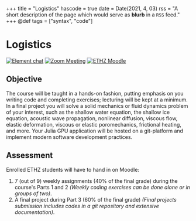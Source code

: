 +++
title = "Logistics"
hascode = true
date = Date(2021, 4, 03)
rss = "A short description of the page which would serve as **blurb** in a `RSS` feed."
+++
@def tags = ["syntax", "code"]

# Logistics

[![Element chat](/assets/element_chat.svg#badge)](https://chat.ethz.ch)
[![Zoom Meeting](/assets/zoom_logo.svg#badge)](https://ethz.zoom.us)
[![ETHZ Moodle](/assets/moodle.png#badge)](https://moodle-app2.let.ethz.ch)

## Objective
The course will be taught in a hands-on fashion, putting emphasis on you writing code and completing exercises; lecturing will be kept at a minimum. In a final project you will solve a solid mechanics or fluid dynamics problem of your interest, such as the shallow water equation, the shallow ice equation, acoustic wave propagation, nonlinear diffusion, viscous flow, elastic deformation, viscous or elastic poromechanics, frictional heating, and more. Your Julia GPU application will be hosted on a git-platform and implement modern software development practices.



## Assessment
Enrolled ETHZ students will have to hand in on Moodle:
1. 7 (out of 9) weekly assignments (40% of the final grade) during the course's Parts 1 and 2 _(Weekly coding exercises can be done alone or in groups of two)_.
2. A final project during Part 3 (60% of the final grade) _(Final projects submission includes codes in a git repository and extensive documentation)_.
